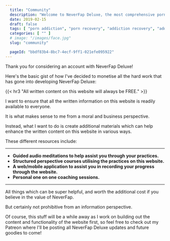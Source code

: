 ```yaml
---
  title: "Community"
  description: "Welcome to NeverFap Deluxe, the most comprehensive porn addiction recovery platform."
  date: 2019-02-15
  draft: false
  tags: [ "porn addiction", "porn recovery", "addiction recovery", "addiction", "awareness", "nofap", "neverfap", "neverfap deluxe" ]
  categories: [ "" ]
  # image: "/images/face.jpg"
  slug: "community"

  pageId: "bbdf83b4-8bc7-4ecf-9ff1-021efe095922"
---
```


Thank you for considering an account with NeverFap Deluxe!

Here's the basic gist of how I've decided to monetise all the hard work that has gone into developing NeverFap Deluxe:


{{< hr3 "All written content on this website will always be FREE." >}}


I want to ensure that all the written information on this website is readily available to everyone.

It is what makes sense to me from a moral and business perspective.

Instead, what I want to do is create additional materials which can help enhance the written content on this website in various ways.

These different resources include:


<hr class="hrul"/>

- **Guided audio meditations to help assist you through your practices.**
- **Structured perspective courses utilising the practices on this website.**
- **A web/mobile application to assist you in recording your progress through the website.**
- **Personal one on one coaching sessions.**

<hr class="hrul__bottom"/>


All things which can be super helpful, and worth the additional cost if you believe in the value of NeverFap.

But certainly not prohibitive from an information perspective.

Of course, this stuff will be a while away as I work on building out the content and functionality of the website first, so feel free to check out my Patreon where I'll be posting all NeverFap Deluxe updates and future goodies to come!